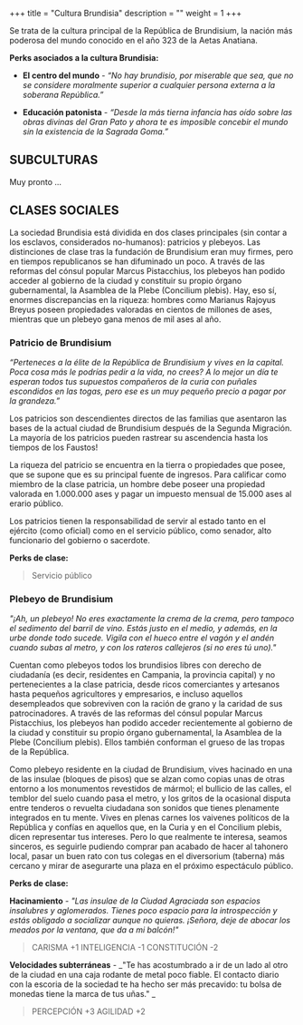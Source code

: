 +++
title = "Cultura Brundisia"
description = ""
weight = 1
+++

Se trata de la cultura principal de la República de Brundisium, la nación más poderosa del mundo conocido en el año 323 de la Aetas Anatiana.

**Perks asociados a la cultura Brundisia:**

- **El centro del mundo** - _“No hay brundisio, por miserable que sea, que no se considere moralmente superior a cualquier persona externa a la soberana República.”_

- **Educación patonista** - _“Desde la más tierna infancia has oído sobre las obras divinas del Gran Pato y ahora te es imposible concebir el mundo sin la existencia de la Sagrada Goma.”_

## SUBCULTURAS

Muy pronto ...

## CLASES SOCIALES

La sociedad Brundisia está dividida en dos clases principales (sin contar a los esclavos, considerados no-humanos): patricios y plebeyos. Las distinciones de clase tras la fundación de Brundisium eran muy firmes, pero en tiempos republicanos se han difuminado un poco. A través de las reformas del cónsul popular Marcus Pistacchius, los plebeyos han podido acceder al gobierno de la ciudad y constituir su propio órgano gubernamental, la Asamblea de la Plebe (Concilium plebis). Hay, eso sí, enormes discrepancias en la riqueza: hombres como Marianus Rajoyus Breyus poseen propiedades valoradas en cientos de millones de ases, mientras que un plebeyo gana menos de mil ases al año.

### Patricio de Brundisium

_“Perteneces a la élite de la República de Brundisium y vives en la capital. Poca cosa más le podrías pedir a la vida, no crees? A lo mejor un día te esperan todos tus supuestos compañeros de la curia con puñales escondidos en las togas, pero ese es un muy pequeño precio a pagar por la grandeza.”_

Los patricios son descendientes directos de las familias que asentaron las bases de la actual ciudad de Brundisium después de la Segunda Migración. La mayoría de los patricios pueden rastrear su ascendencia hasta los tiempos de los Faustos!

La riqueza del patricio se encuentra en la tierra o propiedades que posee, que se supone que es su principal fuente de ingresos. Para calificar como miembro de la clase patricia, un hombre debe poseer una propiedad valorada en 1.000.000 ases y pagar un impuesto mensual de 15.000 ases al erario público.

Los patricios tienen la responsabilidad de servir al estado tanto en el ejército (como oficial) como en el servicio público, como senador, alto funcionario del gobierno o sacerdote.

**Perks de clase:**

> Servicio público

### Plebeyo de Brundisium

_"¡Ah, un plebeyo! No eres exactamente la crema de la crema, pero tampoco el sedimento del barril de vino. Estás justo en el medio, y además, en la urbe donde todo sucede. Vigila con el hueco entre el vagón y el andén cuando subas al metro, y con los rateros callejeros (si no eres tú uno)."_

Cuentan como plebeyos todos los brundisios libres con derecho de ciudadanía (es decir, residentes en Campania, la provincia capital) y no pertenecientes a la clase patricia, desde ricos comerciantes y artesanos hasta pequeños agricultores y empresarios, e incluso aquellos desempleados que sobreviven con la ración de grano y la caridad de sus patrocinadores. A través de las reformas del cónsul popular Marcus Pistacchius, los plebeyos han podido acceder recientemente al gobierno de la ciudad y constituir su propio órgano gubernamental, la Asamblea de la Plebe (Concilium plebis). Ellos también conforman el grueso de las tropas de la República.

Como plebeyo residente en la ciudad de Brundisium, vives hacinado en una de las insulae (bloques de pisos) que se alzan como copias unas de otras entorno a los monumentos revestidos de mármol; el bullicio de las calles, el temblor del suelo cuando pasa el metro, y los gritos de la ocasional disputa entre tenderos o revuelta ciudadana son sonidos que tienes plenamente integrados en tu mente. Vives en plenas carnes los vaivenes políticos de la República y confías en aquellos que, en la Curia y en el Concilium plebis, dicen representar tus intereses. Pero lo que realmente te interesa, seamos sinceros, es seguirle pudiendo comprar pan acabado de hacer al tahonero local, pasar un buen rato con tus colegas en el diversorium (taberna) más cercano y mirar de asegurarte una plaza en el próximo espectáculo público.

**Perks de clase:**

**Hacinamiento** - _"Las insulae de la Ciudad Agraciada son espacios insalubres y aglomerados. Tienes poco espacio para la introspección y estás obligado a socializar aunque no quieras. ¡Señora, deje de abocar los meados por la ventana, que da a mi balcón!"_

> CARISMA +1
> INTELIGENCIA -1
> CONSTITUCIÓN -2

**Velocidades subterráneas** - _"Te has acostumbrado a ir de un lado al otro de la ciudad en una caja rodante de metal poco fiable. El contacto diario con la escoria de la sociedad te ha hecho ser más precavido: tu bolsa de monedas tiene la marca de tus uñas." _

> PERCEPCIÓN +3
> AGILIDAD +2
